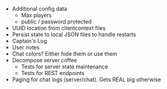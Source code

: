 * Additional config data
    * Max players
    * public / password protected
* UUID location from clientcontext files
* Persist state to local JSON files to handle restarts
* Captain's Log
* User notes
* Chat colors?  Either hide them or use them
* Decompose server.coffee
    * Tests for server state maintenance
    * Tests for REST endpoints
* Paging for chat logs (server/chat).  Gets REAL big otherwise
